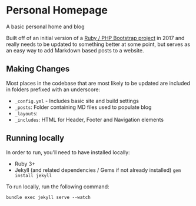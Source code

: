 # Personal Homepage

A basic personal home and blog

Built off of an initial version of a [Ruby / PHP Bootstrap project](https://github.com/StartBootstrap/startbootstrap-clean-blog-jekyll) in 2017 and really needs to be updated to something better at some point, but serves as an easy way to add Markdown based posts to a website.

## Making Changes

Most places in the codebase that are most likely to be updated are included in folders prefixed with an underscore:

- `_config.yml` - Includes basic site and build settings
- `_posts`: Folder containing MD files used to populate blog
- `_layouts`:
- `_includes`: HTML for Header, Footer and Navigation elements

## Running locally

In order to run, you'll need to have installed locally:

- Ruby 3+
- Jekyll (and related dependencies / Gems if not already installed) `gem install jekyll`

To run locally, run the following command:

`bundle exec jekyll serve --watch`
